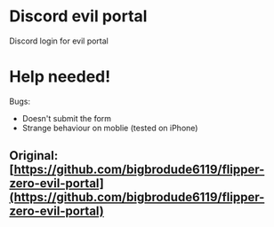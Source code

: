 # Discord evil portal

Discord login for evil portal

# Help needed!

Bugs:
- Doesn't submit the form
- Strange behaviour on moblie (tested on iPhone)

## Original: [https://github.com/bigbrodude6119/flipper-zero-evil-portal](https://github.com/bigbrodude6119/flipper-zero-evil-portal)
